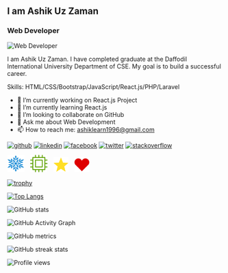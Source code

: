 ## I am Ashik Uz Zaman
### Web Developer
![Web Developer](https://pbs.twimg.com/profile_banners/1444126192114626564/1644771196/1080x360)

I am Ashik Uz Zaman. I have completed graduate at the Daffodil International University Department of CSE. My goal is to build a successful career.

Skills: HTML/CSS/Bootstrap/JavaScript/React.js/PHP/Laravel

- 🔭 I’m currently working on React.js Project 
- 🌱 I’m currently learning React.js 
- 👯 I’m looking to collaborate on GitHub 
- 💬 Ask me about Web Development 
- 📫 How to reach me: ashiklearn1996@gmail.com 


[<img src='https://cdn.jsdelivr.net/npm/simple-icons@3.0.1/icons/github.svg' alt='github' height='40'>](https://github.com/ashiklearn)  [<img src='https://cdn.jsdelivr.net/npm/simple-icons@3.0.1/icons/linkedin.svg' alt='linkedin' height='40'>](https://www.linkedin.com/in/ashik-uz-zaman/)  [<img src='https://cdn.jsdelivr.net/npm/simple-icons@3.0.1/icons/facebook.svg' alt='facebook' height='40'>](https://www.facebook.com/ashiklearn1996)  [<img src='https://cdn.jsdelivr.net/npm/simple-icons@3.0.1/icons/twitter.svg' alt='twitter' height='40'>](https://twitter.com/ashiklearn1996)  [<img src='https://cdn.jsdelivr.net/npm/simple-icons@3.0.1/icons/stackoverflow.svg' alt='stackoverflow' height='40'>](https://stackoverflow.com/users/https://stackoverflow.com/users/edit/17448235)  

<a href='https://archiveprogram.github.com/'><img src='https://raw.githubusercontent.com/acervenky/animated-github-badges/master/assets/acbadge.gif' width='40' height='40'></a> <a href='https://docs.github.com/en/developers'><img src='https://raw.githubusercontent.com/acervenky/animated-github-badges/master/assets/devbadge.gif' width='40' height='40'></a> <a href='https://stars.github.com/'><img src='https://raw.githubusercontent.com/acervenky/animated-github-badges/master/assets/starbadge.gif' width='35' height='35'></a> <a href='https://docs.github.com/en/github/supporting-the-open-source-community-with-github-sponsors'><img src='https://raw.githubusercontent.com/acervenky/animated-github-badges/master/assets/sponsorbadge.gif' width='35' height='35'></a> 

[![trophy](https://github-profile-trophy.vercel.app/?username=ashiklearn)](https://github.com/ryo-ma/github-profile-trophy)

[![Top Langs](https://github-readme-stats.vercel.app/api/top-langs/?username=ashiklearn)](https://github.com/anuraghazra/github-readme-stats)

![GitHub stats](https://github-readme-stats.vercel.app/api?username=ashiklearn&show_icons=true&count_private=true)  

![GitHub Activity Graph](https://activity-graph.herokuapp.com/graph?username=ashiklearn)  

![GitHub metrics](https://metrics.lecoq.io/ashiklearn)  

![GitHub streak stats](https://github-readme-streak-stats.herokuapp.com/?user=ashiklearn)  

![Profile views](https://gpvc.arturio.dev/ashiklearn)  
